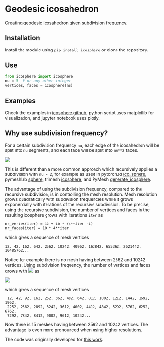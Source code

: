 # Geodesic icosahedron 

Creating geodesic icosahedron given subdivision frequency. 

## Installation
Install the module using ```pip install icosphere``` or clone the repository.

## Use
``` python
from icosphere import icosphere
nu = 5  # or any other integer
vertices, faces = icosphere(nu)
```
## Examples
Check the examples in [icosphere github](https://github.com/vedranaa/icosphere), python script uses matplotlib for visualization, and jupyter notebook uses plotly.

## Why use subdivision frequency?
For a certain subdivision frequency `nu`, each edge of the icosahedron will be split into `nu` segments, and each face will be split into `nu**2` faces.

![](https://github.com/vedranaa/icosphere/raw/main/Figure.png)

This is different than a more common approach which recursively applies a subdivision with `nu = 2`, for example as used in pytorch3d [ico_sphere](https://github.com/facebookresearch/pytorch3d/blob/master/pytorch3d/utils/ico_sphere.py), pymeshlab [sphere](https://pymeshlab.readthedocs.io/en/latest/filter_list.html#sphere), trimesh [icosphere](https://trimsh.org/trimesh.creation.html?highlight=icosahedron#trimesh.creation.icosphere), and PyMesh [generate_icosphere](https://github.com/PyMesh/PyMesh/blob/384ba882b7558ba6e8653ed263c419226c22bddf/python/pymesh/meshutils/generate_icosphere.py).

The advantage of using the subdivision frequency, compared to the recursive subdivision, is in controlling the mesh resolution. Mesh resolution grows quadratically with subdivision frequencies while it grows exponentially with iterations of the recursive subdivision. To be precise, using the recursive subdivision, the number of vertices and faces in the resulting icosphere grows with iterations `iter` as 
```
nr_vertex(iter) = 12 + 10 * (4**iter -1)
nr_faces(iter) = 10 * 4**iter
```

which gives a sequence of mesh vertices

    12, 42, 162, 642, 2562, 10242, 40962, 163842, 655362, 2621442, 10485762... 

Notice for example there is no mesh having between 2562 and 10242 vertices. Using subdivision frequency, the number of vertices and faces grows with <img src="https://render.githubusercontent.com/render/math?math=\nu"> as

 <img src="https://render.githubusercontent.com/render/math?math=V(\nu)=12 %2B 10\,(\nu^2 - 1), \, \, \, \, \, \, F(\nu)=20 \cdot \nu^2">

which gives a sequence of mesh vertices 
    
     12, 42, 92, 162, 252, 362, 492, 642, 812, 1002, 1212, 1442, 1692, 1962, 
     2252, 2562, 2892, 3242, 3612, 4002, 4412, 4842, 5292, 5762, 6252, 6762, 
     7292, 7842, 8412, 9002, 9612, 10242...

Now there is 15 meshes having between 2562 and 10242 vertices. The advantage is even more pronounced when using higher resolutions.

The code was originally developed for [this work](https://ieeexplore.ieee.org/document/7182720).
